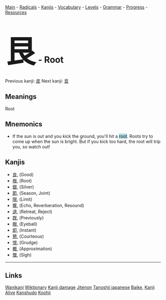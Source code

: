 <style> bigfont {font-size: 100px}</style>


[Main](../README.md) -
[Radicals](../radicals.md) -
[Kanjis](../kanjis.md) -
[Vocabulary](../vocabulary.md) -
[Levels](../levels.md) -
[Grammar](../grammar.md) - 
[Progress](../progress.md) -
[Resources](../resources.md)
# <bigfont> 艮</bigfont> - Root 

Previous kanji: [皮](皮.md) Next kanji: [音](音.md) 

## Meanings
 Root
## Mnemonics
 * If the sun is out and you kick the ground, you'll hit a <span style="background-color:#ADD8E6"> root</span>. Roots try to come up when the sun is bright. But if you kick too hard, the root will trip you, so watch out!


## Kanjis
 * [良](../kanjis/良.md), (Good)
* [根](../kanjis/根.md), (Root)
* [銀](../kanjis/銀.md), (Silver)
* [節](../kanjis/節.md), (Season, Joint)
* [限](../kanjis/限.md), (Limit)
* [響](../kanjis/響.md), (Echo, Reverberation, Resound)
* [退](../kanjis/退.md), (Retreat, Reject)
* [既](../kanjis/既.md), (Previously)
* [眼](../kanjis/眼.md), (Eyeball)
* [即](../kanjis/即.md), (Instant)
* [懇](../kanjis/懇.md), (Courteous)
* [恨](../kanjis/恨.md), (Grudge)
* [概](../kanjis/概.md), (Approximation)
* [慨](../kanjis/慨.md), (Sigh)



---


## Links 


[Wanikani](https://www.wanikani.com/kanji/艮)
[Wiktionary](https://en.wiktionary.org/wiki/艮)
[Kanji damage](http://www.kanjidamage.com/kanji/search?utf8=✓&q=艮)
[Jitenon](https://jitenon.com/kanji/艮)
[Tanoshii japanese](https://www.tanoshiijapanese.com/dictionary/kanji.cfm?k=艮)
[Baike](https://baike.baidu.com/item/艮),
[Kanji Alive](https://app.kanjialive.com/艮)
[Kanshudo](https://www.kanshudo.com/searchmn?q=艮)
[Koohii](https://kanji.koohii.com/study/kanji/艮)
